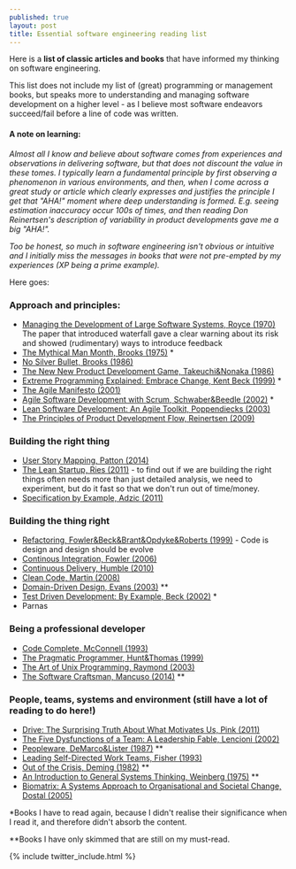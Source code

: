 ```yaml
---
published: true
layout: post
title: Essential software engineering reading list
---
```


Here is a **list of classic articles and books** that have informed my thinking on software engineering. 

This list does not include my list of (great) programming or management books, but speaks more to understanding and managing software development on a higher level - as I believe most software endeavors succeed/fail before a line of code was written.

#### A note on learning:
*Almost all I know and believe about software comes from experiences and observations in delivering software, but that does not discount the value in these tomes. I typically learn a fundamental principle by first observing a phenomenon in various environments, and then, when I come across a great study or article which clearly expresses and justifies the principle I get that "AHA!" moment where deep understanding is formed. E.g. seeing estimation inaccuracy occur 100s of times, and then reading Don Reinertsen's description of variability in product developments gave me a big "AHA!".*

*Too be honest, so much in software engineering isn't obvious or intuitive and I initially miss the messages in books that were not pre-empted by my experiences (XP being a prime example).*

Here goes:

### Approach and principles:
* [Managing the Development of Large Software Systems, Royce (1970)](https://www.cs.umd.edu/class/spring2003/cmsc838p/Process/waterfall.pdf) The paper that introduced waterfall gave a clear warning about its risk and showed (rudimentary) ways to introduce feedback
* [The Mythical Man Month, Brooks (1975)](http://www.amazon.com/The-Mythical-Man-Month-Engineering-Anniversary/dp/0201835959) *
* [No Silver Bullet, Brooks (1986)](http://faculty.salisbury.edu/~xswang/Research/Papers/SERelated/no-silver-bullet.pdf)
* [The New New Product Development Game, Takeuchi&Nonaka (1986)](https://hbr.org/1986/01/the-new-new-product-development-game)
* [Extreme Programming Explained: Embrace Change, Kent Beck (1999)](http://www.amazon.com/Extreme-Programming-Explained-Embrace-Change/dp/0321278658) *
* [The Agile Manifesto (2001)](http://www.agilemanifesto.org/)
* [Agile Software Development with Scrum, Schwaber&Beedle (2002)](http://www.amazon.com/Agile-Software-Development-Scrum-Series/dp/0130676349) *
* [Lean Software Development: An Agile Toolkit, Poppendiecks (2003)](http://www.amazon.com/Lean-Software-Development-Agile-Toolkit/dp/0321150783)
* [The Principles of Product Development Flow, Reinertsen (2009)](http://www.amazon.com/The-Principles-Product-Development-Flow/dp/1935401009)

### Building the right thing
* [User Story Mapping, Patton (2014)](http://www.amazon.com/User-Story-Mapping-Discover-Product/dp/1491904909)
* [The Lean Startup, Ries (2011)](http://www.amazon.com/The-Lean-Startup-Entrepreneurs-Continuous/dp/0307887898) - to find out if we are building the right things often needs more than just detailed analysis, we need to experiment, but do it fast so that we don't run out of time/money.
* [Specification by Example, Adzic (2011)](http://www.amazon.com/Specification-Example-Successful-Deliver-Software/dp/1617290084)

### Building the thing right
* [Refactoring, Fowler&Beck&Brant&Opdyke&Roberts (1999)](http://www.amazon.com/Refactoring-Improving-Design-Existing-Code/dp/0201485672) - Code is design and design should be evolve
* [Continous Integration, Fowler (2006)](http://www.martinfowler.com/articles/continuousIntegration.html) 
* [Continuous Delivery, Humble (2010)](http://www.amazon.com/Continuous-Delivery-Deployment-Automation-Addison-Wesley/dp/0321601912)
* [Clean Code, Martin (2008)](http://www.amazon.com/Clean-Code-Handbook-Software-Craftsmanship/dp/0132350882)
* [Domain-Driven Design, Evans (2003)](http://www.amazon.com/Domain-Driven-Design-Tackling-Complexity-Software/dp/0321125215) **
* [Test Driven Development: By Example, Beck (2002)](http://www.amazon.com/Test-Driven-Development-By-Example/dp/0321146530) *
* Parnas

### Being a professional developer
* [Code Complete, McConnell (1993)](http://www.amazon.com/Code-Complete-Practical-Handbook-Construction/dp/0735619670)
* [The Pragmatic Programmer, Hunt&Thomas (1999)](http://www.amazon.com/The-Pragmatic-Programmer-Journeyman-Master/dp/020161622X)
* [The Art of Unix Programming, Raymond (2003)](http://www.catb.org/esr/writings/taoup/html/)
* [The Software Craftsman, Mancuso (2014)](http://www.amazon.com/The-Software-Craftsman-Professionalism-Pragmatism/dp/0134052501) **

### People, teams, systems and environment (still have a lot of reading to do here!)
* [Drive: The Surprising Truth About What Motivates Us, Pink (2011)](http://www.amazon.com/Drive-Surprising-Truth-About-Motivates/dp/1594484805)
* [The Five Dysfunctions of a Team: A Leadership Fable, Lencioni (2002)](http://www.amazon.com/The-Five-Dysfunctions-Team-Leadership/dp/0787960756)
* [Peopleware, DeMarco&Lister (1987)](http://www.amazon.com/dp/0932633439/) **
* [Leading Self-Directed Work Teams, Fisher (1993)](http://www.amazon.com/Leading-Self-Directed-Teams-Kimball-Fisher/dp/0071349243)
* [Out of the Crisis, Deming (1982)](http://www.amazon.com/Out-Crisis-W-Edwards-Deming/dp/0262541157) **
* [An Introduction to General Systems Thinking, Weinberg (1975)](http://www.amazon.com/gp/product/0932633498/) **
* [Biomatrix: A Systems Approach to Organisational and Societal Change, Dostal (2005)](http://www.amazon.com/Biomatrix-Systems-Approach-Organisational-Societal/dp/0620342358) 

*Books I have to read again, because I didn't realise their significance when I read it, and therefore didn't absorb the content.

**Books I have only skimmed that are still on my must-read.

{% include twitter_include.html %}
